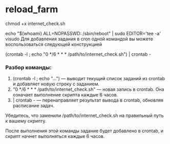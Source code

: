 # reload_farm

chmod +x internet_check.sh

echo "$(whoami) ALL=NOPASSWD: /sbin/reboot" | sudo EDITOR='tee -a' visudo
Для добавления задания в cron одной командой вы можете воспользоваться следующей конструкцией

(crontab -l ; echo "0 */6 * * * /path/to/internet_check.sh") | crontab -

### Разбор команды:
1. (crontab -l ; echo "...") — выводит текущий список заданий из crontab и добавляет новую строку с заданием.
2. "0 */6 * * * /path/to/internet_check.sh" — новая запись в crontab. Она означает выполнение скрипта каждые 6 часов.
3. | crontab - — перенаправляет результат вывода в crontab, обновляя расписание задач.

Убедитесь, что заменили /path/to/internet_check.sh на правильный путь к вашему скрипту.

После выполнения этой команды задание будет добавлено в crontab, и скрипт начнет выполняться каждые 6 часов.
